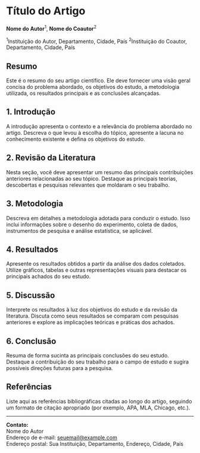 # Título do Artigo

**Nome do Autor**<sup>1</sup>, **Nome do Coautor**<sup>2</sup>

<sup>1</sup>Instituição do Autor, Departamento, Cidade, País
<sup>2</sup>Instituição do Coautor, Departamento, Cidade, País

## Resumo

Este é o resumo do seu artigo científico. Ele deve fornecer uma visão geral concisa do problema abordado, os objetivos do estudo, a metodologia utilizada, os resultados principais e as conclusões alcançadas.

## 1. Introdução

A introdução apresenta o contexto e a relevância do problema abordado no artigo. Descreva o que levou à escolha do tópico, apresente a lacuna no conhecimento existente e defina os objetivos do estudo.

## 2. Revisão da Literatura

Nesta seção, você deve apresentar um resumo das principais contribuições anteriores relacionadas ao seu tópico. Destaque as principais teorias, descobertas e pesquisas relevantes que moldaram o seu trabalho.

## 3. Metodologia

Descreva em detalhes a metodologia adotada para conduzir o estudo. Isso inclui informações sobre o desenho do experimento, coleta de dados, instrumentos de pesquisa e análise estatística, se aplicável.

## 4. Resultados

Apresente os resultados obtidos a partir da análise dos dados coletados. Utilize gráficos, tabelas e outras representações visuais para destacar os principais achados do seu estudo.

## 5. Discussão

Interprete os resultados à luz dos objetivos do estudo e da revisão da literatura. Discuta como seus resultados se comparam com pesquisas anteriores e explore as implicações teóricas e práticas dos achados.

## 6. Conclusão

Resuma de forma sucinta as principais conclusões do seu estudo. Destaque a contribuição do seu trabalho para o campo de estudo e sugira possíveis direções futuras para a pesquisa.

## Referências

Liste aqui as referências bibliográficas citadas ao longo do artigo, seguindo um formato de citação apropriado (por exemplo, APA, MLA, Chicago, etc.).

---

**Contato:**  
Nome do Autor  
Endereço de e-mail: seuemail@example.com  
Endereço postal: Sua Instituição, Departamento, Endereço, Cidade, País  
